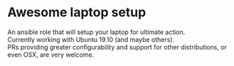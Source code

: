 # Awesome laptop setup
An ansible role that will setup your laptop for ultimate action.  
Currently working with Ubuntu 19.10 (and maybe others).  
PRs providing greater configurability and support for other distributions, or even OSX, are very welcome.
